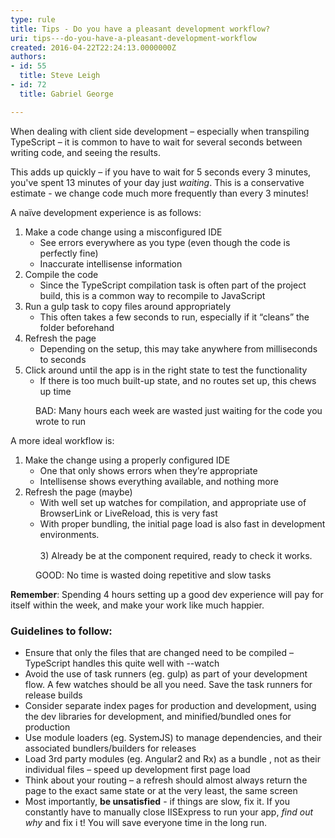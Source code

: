 ```yaml
---
type: rule
title: Tips - Do you have a pleasant development workflow?
uri: tips---do-you-have-a-pleasant-development-workflow
created: 2016-04-22T22:24:13.0000000Z
authors:
- id: 55
  title: Steve Leigh
- id: 72
  title: Gabriel George

---
```




<span class='intro'> <p>When dealing with client side development – especially when transpiling TypeScript – it is common to have to wait for several seconds between writing code, and seeing the results.</p><p>This adds up quickly – if you have to wait for 5 seconds every 3 minutes, you've spent 13 minutes of your day just <em>waiting</em>. This is a conservative estimate - we change code much more frequently than every 3 minutes! ​</p> </span>

<p>A naïve development experience is as follows&#58;</p><div class="ssw15-rteElement-GreyBox"><ol><li>Make a code change using a misconfigured IDE<ul><li>See errors everywhere as you type (even though the code is perfectly fine)</li><li>Inaccurate intellisense information</li></ul></li><li>Compile the code<ul><li>Since the TypeScript compilation task is often part of the project build, this is a common way to recompile to JavaScript</li></ul></li><li>Run a gulp task to copy files around appropriately<ul><li>This often takes a few seconds to run, especially if it “cleans” the folder beforehand</li></ul></li><li>Refresh the page<ul><li>Depending on the setup, this may take anywhere from&#160;milliseconds to seconds</li></ul></li><li>Click around until the app is in the right state to test the functionality<ul><li>If there is too much built-up state, and no routes set up, this chews up time</li></ul></li></ol></div><div><dd class="ssw15-rteElement-FigureBad"> BAD&#58; Many hours each week are wasted just waiting for the code you wrote to run&#160;</dd><p>A more ideal workflow is&#58;</p><div class="ssw15-rteElement-GreyBox"><ol><li>Make the change using a properly configured IDE<ul><li>One that only shows errors when they’re appropriate<br></li><li>Intellisense shows everything available, and nothing more</li></ul></li><li>Refresh the page (maybe)<ul><li>With well set up watches for compilation, and appropriate use of BrowserLink or LiveReload, this is very fast</li><li>With proper bundling, the initial page load is also fast in development environments.<br><span style="background-color&#58;initial;"><br>3)</span><span class="Apple-tab-span" style="background-color&#58;initial;"> </span><span style="background-color&#58;initial;">Already </span> be at<span style="background-color&#58;initial;"> the component required, ready to check it works.</span></li></ul></li></ol></div><dd class="ssw15-rteElement-FigureGood"> GOOD&#58; No time is wasted doing repetitive and slow tasks </dd><p>
      <strong>Remember</strong>&#58; Spending 4 hours setting up a good dev experience will pay for itself within the week, and make your work like much happier.</p><h3>Guidelines to follow&#58;​</h3><ul><li>Ensure that only the files that are changed need to be compiled – TypeScript handles this quite well with --watch</li><li>Avoid the use of task runners (eg. gulp) as part of your development flow. A few watches should be all you need. Save the task runners for release builds</li><li>Consider separate index pages for production and development, using the dev libraries for development, and minified/bundled ones for production</li><li>Use module loaders (eg. SystemJS) to manage dependencies, and their associated bundlers/builders for releases</li><li>Load 3rd party modules (eg. Angular2 and Rx) as a bundle , not as their individual files – speed up development first page load</li><li>Think about your routing – a refresh should almost always return the page to the exact same state or at the very least, the same screen</li><li>Most importantly, <strong>be unsatisfied</strong> - if things are slow, fix it. If you constantly have to manually close IISExpress to run your app, <em>find out why</em> and fix i t! You will save everyone time in the long run.&#160;</li></ul>​</div>


